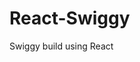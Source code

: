                                                                       
 # React-Swiggy
 Swiggy build using React
